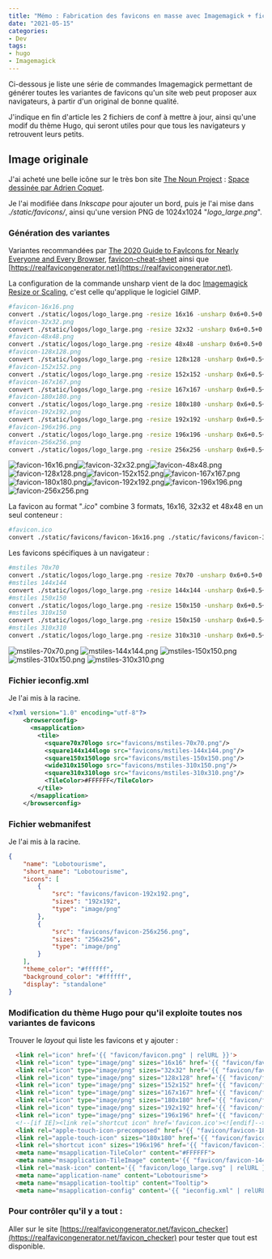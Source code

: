 ```yaml
---
title: "Mémo : Fabrication des favicons en masse avec Imagemagick + fichiers de conf pour les navigateurs"
date: "2021-05-15"
categories:
- Dev
tags:
- hugo
- Imagemagick
---
```


Ci-dessous je liste une série de commandes Imagemagick permettant de générer toutes les variantes de favicons qu'un site web peut proposer aux navigateurs, à partir d'un original de bonne qualité.

J'indique en fin d'article les 2 fichiers de conf à mettre à jour, ainsi qu'une modif du thème Hugo, qui seront utiles pour que tous les navigateurs y retrouvent leurs petits.

<!--more-->

## Image originale

J'ai acheté une belle icône sur le très bon site [The Noun Project](https://thenounproject.com/) : [Space dessinée par Adrien Coquet](https://thenounproject.com/term/space/2217279/). 

Je l'ai modifiée dans _Inkscape_ pour ajouter un bord, puis je l'ai mise dans  _./static/favicons/_, ainsi qu'une version PNG de 1024x1024 "_logo_large.png_".

### Génération des variantes

Variantes recommandées par [The 2020 Guide to FavIcons for Nearly Everyone and Every Browser](https://www.emergeinteractive.com/insights/detail/the-essentials-of-favicons/), [favicon-cheat-sheet](https://github.com/audreyfeldroy/favicon-cheat-sheet) ainsi que [https://realfavicongenerator.net](https://realfavicongenerator.net).

La configuration de la commande unsharp vient de la doc [Imagemagick Resize or Scaling](https://legacy.imagemagick.org/Usage/resize/), c'est celle qu'applique le logiciel GIMP.

```sh
#favicon-16x16.png
convert ./static/logos/logo_large.png -resize 16x16 -unsharp 0x6+0.5+0 ./static/favicons/favicon-16x16.png
#favicon-32x32.png
convert ./static/logos/logo_large.png -resize 32x32 -unsharp 0x6+0.5+0 ./static/favicons/favicon-32x32.png
#favicon-48x48.png
convert ./static/logos/logo_large.png -resize 48x48 -unsharp 0x6+0.5+0 ./static/favicons/favicon-48x48.png
#favicon-128x128.png
convert ./static/logos/logo_large.png -resize 128x128 -unsharp 0x6+0.5+0 ./static/favicons/favicon-128x128.png
#favicon-152x152.png
convert ./static/logos/logo_large.png -resize 152x152 -unsharp 0x6+0.5+0 ./static/favicons/favicon-152x152.png
#favicon-167x167.png
convert ./static/logos/logo_large.png -resize 167x167 -unsharp 0x6+0.5+0 ./static/favicons/favicon-167x167.png
#favicon-180x180.png
convert ./static/logos/logo_large.png -resize 180x180 -unsharp 0x6+0.5+0 ./static/favicons/favicon-180x180.png
#favicon-192x192.png
convert ./static/logos/logo_large.png -resize 192x192 -unsharp 0x6+0.5+0 ./static/favicons/favicon-192x192.png
#favicon-196x196.png
convert ./static/logos/logo_large.png -resize 196x196 -unsharp 0x6+0.5+0 ./static/favicons/favicon-196x196.png
#favicon-256x256.png
convert ./static/logos/logo_large.png -resize 256x256 -unsharp 0x6+0.5+0 ./static/favicons/favicon-256x256.png
```

![favicon-16x16.png](favicon-16x16.png)![favicon-32x32.png](favicon-32x32.png)![favicon-48x48.png](favicon-48x48.png)![favicon-128x128.png](favicon-128x128.png)![favicon-152x152.png](favicon-152x152.png)![favicon-167x167.png](favicon-167x167.png)![favicon-180x180.png](favicon-180x180.png)![favicon-192x192.png](favicon-192x192.png)![favicon-196x196.png](favicon-196x196.png)![favicon-256x256.png](favicon-256x256.png)


La favicon au format "_.ico_" combine 3 formats, 16x16, 32x32 et 48x48 en un seul conteneur :

```sh
#favicon.ico
convert ./static/favicons/favicon-16x16.png ./static/favicons/favicon-32x32.png ./static/favicons/favicon-48x48.png ./static/favicon.ico
```

Les favicons spécifiques à un navigateur :

```sh
#mstiles 70x70
convert ./static/logos/logo_large.png -resize 70x70 -unsharp 0x6+0.5+0 ./static/favicons/mstiles-70x70.png
#mstiles 144x144
convert ./static/logos/logo_large.png -resize 144x144 -unsharp 0x6+0.5+0 ./static/favicons/mstiles-144x144.png
#mstiles 150x150
convert ./static/logos/logo_large.png -resize 150x150 -unsharp 0x6+0.5+0 ./static/favicons/mstiles-150x150.png
#mstiles 310x150
convert ./static/logos/logo_large.png -resize 150x150 -unsharp 0x6+0.5+0  -background transparent -gravity center -extent 310x150 ./static/favicons/mstiles-310x150.png
#mstiles 310x310
convert ./static/logos/logo_large.png -resize 310x310 -unsharp 0x6+0.5+0 ./static/favicons/mstiles-310x310.png
```

![mstiles-70x70.png](mstiles-70x70.png)
![mstiles-144x144.png](mstiles-144x144.png)
![mstiles-150x150.png](mstiles-150x150.png)
![mstiles-310x150.png](mstiles-310x150.png)
![mstiles-310x310.png](mstiles-310x310.png)

### Fichier ieconfig.xml

Je l'ai mis à la racine.

```xml
<?xml version="1.0" encoding="utf-8"?>
    <browserconfig>
      <msapplication>
        <tile>
          <square70x70logo src="favicons/mstiles-70x70.png"/>
          <square144x144logo src="favicons/mstiles-144x144.png"/>
          <square150x150logo src="favicons/mstiles-150x150.png"/>
          <wide310x150logo src="favicons/mstiles-310x150.png"/>
          <square310x310logo src="favicons/mstiles-310x310.png"/>
          <TileColor>#FFFFFF</TileColor>
        </tile>
      </msapplication>
    </browserconfig>
```

### Fichier webmanifest

Je l'ai mis à la racine.

```json
{
    "name": "Lobotourisme",
    "short_name": "Lobotourisme",
    "icons": [
        {
            "src": "favicons/favicon-192x192.png",
            "sizes": "192x192",
            "type": "image/png"
        },
        {
            "src": "favicons/favicon-256x256.png",
            "sizes": "256x256",
            "type": "image/png"
        }
    ],
    "theme_color": "#ffffff",
    "background_color": "#ffffff",
    "display": "standalone"
}

```

### Modification du thème Hugo pour qu'il exploite toutes nos variantes de favicons

Trouver le _layout_ qui liste les favicons et y ajouter :

```html
  <link rel="icon" href='{{ "favicon/favicon.png" | relURL }}'>
  <link rel="icon" type="image/png" sizes="16x16" href='{{ "favicon/favicon-16x16.png" | relURL }}'>
  <link rel="icon" type="image/png" sizes="32x32" href='{{ "favicon/favicon-32x32.png" | relURL }}'>
  <link rel="icon" type="image/png" sizes="128x128" href='{{ "favicon/favicon-128x128.png" | relURL }}'>
  <link rel="icon" type="image/png" sizes="152x152" href='{{ "favicon/favicon-152x152.png" | relURL }}'>
  <link rel="icon" type="image/png" sizes="167x167" href='{{ "favicon/favicon-167x167.png" | relURL }}'>
  <link rel="icon" type="image/png" sizes="180x180" href='{{ "favicon/favicon-180x180.png" | relURL }}'>
  <link rel="icon" type="image/png" sizes="192x192" href='{{ "favicon/favicon-192x192.png" | relURL }}'>
  <link rel="icon" type="image/png" sizes="196x196" href='{{ "favicon/favicon-196x196.png" | relURL }}'>
  <!--[if IE]><link rel="shortcut icon" href='favicon.ico'><![endif]-->
  <link rel="apple-touch-icon-precomposed" href='{{ "favicon/favicon-180x180.png" | relURL }}'>
  <link rel="apple-touch-icon" sizes="180x180" href='{{ "favicon/favicon-180x180.png" | relURL }}'>
  <link rel="shortcut icon" sizes="196x196" href='{{ "favicon/favicon-196x196.png" | relURL }}'>
  <meta name="msapplication-TileColor" content="#FFFFFF">
  <meta name="msapplication-TileImage" content='{{ "favicon/favicon-144x144.png" | relURL }}'>
  <link rel="mask-icon" content='{{ "favicon/logo_large.svg" | relURL }}' color="#000000">
  <meta name="application-name" content="Lobotourisme">
  <meta name="msapplication-tooltip" content="Tooltip">
  <meta name="msapplication-config" content='{{ "ieconfig.xml" | relURL }}'>
```





### Pour contrôler qu'il y a tout :

Aller sur le site [https://realfavicongenerator.net/favicon_checker](https://realfavicongenerator.net/favicon_checker) pour tester que tout est disponible.

